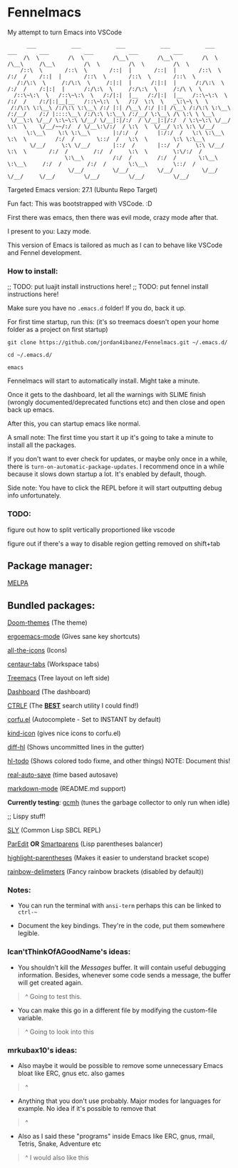 # Fennelmacs
 My attempt to turn Emacs into VSCode
```
      ___           ___           ___           ___           ___           ___       ___           ___           ___           ___     
     /\  \         /\  \         /\__\         /\__\         /\  \         /\__\     /\__\         /\  \         /\  \         /\  \    
    /::\  \       /::\  \       /::|  |       /::|  |       /::\  \       /:/  /    /::|  |       /::\  \       /::\  \       /::\  \   
   /:/\:\  \     /:/\:\  \     /:|:|  |      /:|:|  |      /:/\:\  \     /:/  /    /:|:|  |      /:/\:\  \     /:/\:\  \     /:/\ \  \  
  /::\~\:\  \   /::\~\:\  \   /:/|:|  |__   /:/|:|  |__   /::\~\:\  \   /:/  /    /:/|:|__|__   /::\~\:\  \   /:/  \:\  \   _\:\~\ \  \ 
 /:/\:\ \:\__\ /:/\:\ \:\__\ /:/ |:| /\__\ /:/ |:| /\__\ /:/\:\ \:\__\ /:/__/    /:/ |::::\__\ /:/\:\ \:\__\ /:/__/ \:\__\ /\ \:\ \ \__\
 \/__\:\ \/__/ \:\~\:\ \/__/ \/__|:|/:/  / \/__|:|/:/  / \:\~\:\ \/__/ \:\  \    \/__/~~/:/  / \/__\:\/:/  / \:\  \  \/__/ \:\ \:\ \/__/
      \:\__\    \:\ \:\__\       |:/:/  /      |:/:/  /   \:\ \:\__\    \:\  \         /:/  /       \::/  /   \:\  \        \:\ \:\__\  
       \/__/     \:\ \/__/       |::/  /       |::/  /     \:\ \/__/     \:\  \       /:/  /        /:/  /     \:\  \        \:\/:/  /  
                  \:\__\         /:/  /        /:/  /       \:\__\        \:\__\     /:/  /        /:/  /       \:\__\        \::/  /   
                   \/__/         \/__/         \/__/         \/__/         \/__/     \/__/         \/__/         \/__/         \/__/    

```

Targeted Emacs version: 27.1 (Ubuntu Repo Target)

Fun fact: This was bootstrapped with VSCode. :D

First there was emacs, then there was evil mode, crazy mode after that.

I present to you: Lazy mode.

This version of Emacs is tailored as much as I can to behave like VSCode and Fennel development.

### How to install:

;; TODO: put luajit install instructions here!
;; TODO: put fennel install instructions here!

Make sure you have no ``.emacs.d`` folder! If you do, back it up.

For first time startup, run this: (it's so treemacs doesn't open your home folder as a project on first startup)

```
git clone https://github.com/jordan4ibanez/Fennelmacs.git ~/.emacs.d/

cd ~/.emacs.d/

emacs
```

Fennelmacs will start to automatically install. Might take a minute.

Once it gets to the dashboard, let all the warnings with SLIME finish (wrongly documented/deprecated functions etc) and then close and open back up emacs.

After this, you can startup emacs like normal.

A small note: The first time you start it up it's going to take a minute to install all the packages.

If you don't want to ever check for updates, or maybe only once in a while, there is ``turn-on-automatic-package-updates``. I recommend once in a while because it slows down startup a lot.
It's enabled by default, though.

Side note: You have to click the REPL before it will start outputting debug info unfortunately.

### TODO:

figure out how to split vertically proportioned like vscode

figure out if there's a way to disable region getting removed on shift+tab


## Package manager:

[MELPA](https://melpa.org/)

## Bundled packages:

[Doom-themes](https://github.com/doomemacs/themes) (The theme)

[ergoemacs-mode](https://github.com/ergoemacs/ergoemacs-mode) (Gives sane key shortcuts)

[all-the-icons](https://github.com/domtronn/all-the-icons.el) (Icons)

[centaur-tabs](https://github.com/ema2159/centaur-tabs) (Workspace tabs)

[Treemacs](https://github.com/Alexander-Miller/treemacs) (Tree layout on left side)

[Dashboard](https://github.com/emacs-dashboard/emacs-dashboard) (The dashboard)

[CTRLF](https://github.com/radian-software/ctrlf) (The <u>**BEST**</u> search utility I could find!)

[corfu.el](https://github.com/minad/corfu) (Autocomplete - Set to INSTANT by default)

[kind-icon](https://github.com/jdtsmith/kind-icon) (gives nice icons to corfu.el)

[diff-hl](https://github.com/dgutov/diff-hl) (Shows uncommitted lines in the gutter)

[hl-todo](https://github.com/tarsius/hl-todo) (Shows colored todo fixme, and other things)
NOTE: Document this!

[real-auto-save](https://github.com/ChillarAnand/real-auto-save) (time based autosave)

[markdown-mode](https://jblevins.org/projects/markdown-mode/) (README.md support)

**Currently testing**: [gcmh](https://gitlab.com/koral/gcmh/) (tunes the garbage collector to only run when idle)

;; Lispy stuff!

[SLY](https://github.com/joaotavora/sly) (Common Lisp SBCL REPL)

[ParEdit](https://www.emacswiki.org/emacs/ParEdit)
**OR**
[Smartparens](https://github.com/Fuco1/smartparens) (Lisp parentheses balancer)

[highlight-parentheses](https://sr.ht/~tsdh/highlight-parentheses.el/) (Makes it easier to understand bracket scope)

[rainbow-delimeters](https://github.com/Fanael/rainbow-delimiters) (Fancy rainbow brackets (disabled by default))


### Notes:

- You can run the terminal with ``ansi-term`` perhaps this can be linked to ``ctrl-~``

- Document the key bindings. They're in the code, put them somewhere legible.

### Ican'tThinkOfAGoodName's ideas:

- You shouldn't kill the *Messages* buffer. It will contain useful debugging information. Besides, whenever some code sends a message, the buffer will get created again.
>^ Going to test this.

- You can make this go in a different file by modifying the custom-file variable.
>^ Going to look into this

### mrkubax10's ideas:
- Also maybe it would be possible to remove some unnecessary Emacs bloat like ERC, gnus etc. also games
>^
- Anything that you don't use probably. Major modes for languages for example. No idea if it's possible to remove that
>^
- Also as I said these "programs" inside Emacs like ERC, gnus, rmail, Tetris, Snake, Adventure etc
>^ I would also like this
